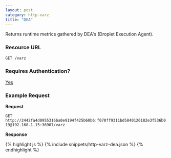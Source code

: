 ```yaml
---
layout: post
category: http-varz
title: "DEA"
---
```


Returns runtime metrics gathered by DEA's (Droplet Execution Agent).

### Resource URL

`GET /varz`

### Requires Authentication?

[Yes](/http-varz/authentication)

### Example Request

**Request**

`GET http://2442fa4d0955316ba0e9194f425b60b6:f070ff9311bd5840126182e3f536b019@192.168.1.15:36907/varz`

**Response**

<div class="js example">
{% highlight js %}
{% include snippets/http-varz-dea.json %}
{% endhighlight %}
</div>